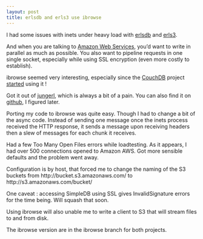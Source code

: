 ```yaml
---
layout: post
title: erlsdb and erls3 use ibrowse
---
```

<p>I had some issues with inets under heavy load with <a href="http://github.com/cstar/erlsdb/tree/ibrowse">erlsdb</a> and <a href="http://github.com/cstar/erls3/tree/ibrowse">erls3</a>.</p>

<p>And when you are talking to <a href="http://aws.amazon.com/">Amazon Web Services</a>, you&#8217;d want to write in parallel as much as possible. You also want to pipeline requests in one single socket, especially while using SSL encryption (even more costly to establish).</p>

<p>ibrowse seemed very interesting, especially since the <a href="http://couchdb.apache.org/">CouchDB</a> project <a href="http://mail-archives.apache.org/mod_mbox/couchdb-dev/200901.mbox/%3C737EDF428EB6334ABD28B2EE98E0849B036B7211@HATMSG031.TMOUSERSUK.AD.T-MOBILE.CO.UK%3E">started</a> using it !</p>

<p>Got it out of <a href="http://jungerl.sourceforge.net/">jungerl</a>, which is always a bit of a pain. You can also find it on <a href="http://github.com/dizzyd/ibrowse/tree/master">github</a>, I figured later.</p>

<p>Porting my code to ibrowse was quite easy. Though I had to change a bit of the async code. Instead of sending one message once the inets process received the HTTP response, it sends a message upon receiving headers then a slew of messages for each chunk it receives.</p>

<p>Had a few Too Many Open Files errors while loadtesting. As it appears, I had over 500 connections opened to Amazon AWS. Got more sensible defaults and the problem went away.</p>

<p>Configuration is by host, that forced me to change the naming of the S3 buckets from http://bucket.s3.amazonaws.com/ to http://s3.amazonaws.com/bucket/</p>

<p>One caveat : accessing SimpleDB using SSL gives InvalidSignature errors for the time being. Will squash that soon.</p>

<p>Using ibrowse will also unable me to write a client to S3 that will stream files to and from disk.</p>

<p>The ibrowse version are in the ibrowse branch for both projects.</p>      
